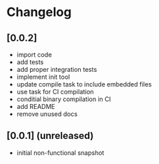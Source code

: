 # Changelog

## [0.0.2]

- import code
- add tests
- add proper integration tests
- implement init tool
- update compile task to include embedded files
- use task for CI compilation
- conditial binary compilation in CI
- add README
- remove unused docs

## [0.0.1] (unreleased)

- initial non-functional snapshot
